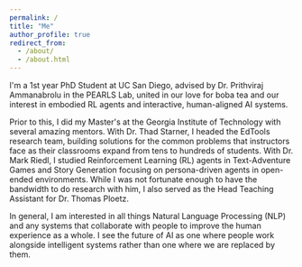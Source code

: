 ```yaml
---
permalink: /
title: "Me"
author_profile: true
redirect_from: 
  - /about/
  - /about.html
---
```


I'm a 1st year PhD Student at UC San Diego, advised by Dr. Prithviraj Ammanabrolu in the PEARLS Lab, united in our love for boba tea and our interest in embodied RL agents and interactive, human-aligned AI systems. 

Prior to this, I did my Master's at the Georgia Institute of Technology with several amazing mentors. With Dr. Thad Starner, I headed the EdTools research team, building solutions for the common problems that instructors face as their classrooms expand from tens to hundreds of students. With Dr. Mark Riedl, I studied Reinforcement Learning (RL) agents in Text-Adventure Games and Story Generation focusing on persona-driven agents in open-ended environments. While I was not fortunate enough to have the bandwidth to do research with him, I also served as the Head Teaching Assistant for Dr. Thomas Ploetz. 

In general, I am interested in all things Natural Language Processing (NLP) and any systems that collaborate with people to improve the human experience as a whole. I see the future of AI as one where people work alongside intelligent systems rather than one where we are replaced by them.


